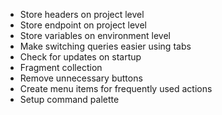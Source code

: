 - Store headers on project level
- Store endpoint on project level
- Store variables on environment level
- Make switching queries easier using tabs
- Check for updates on startup
- Fragment collection
- Remove unnecessary buttons
- Create menu items for frequently used actions
- Setup command palette
